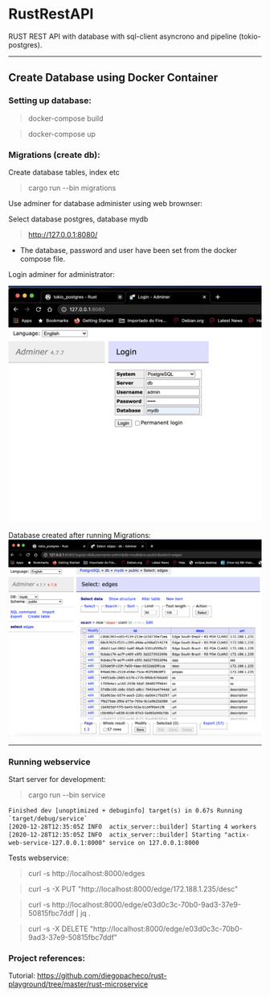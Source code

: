 <h1> RustRestAPI </h1>

RUST REST API with database with sql-client asyncrono and pipeline (tokio-postgres).

***
<h2> Create Database using Docker Container </h2>

<h3> Setting up database: </h3>

> docker-compose build

> docker-compose up

<h3> Migrations (create db): </h3>
    Create database tables, index etc

> cargo run --bin migrations


Use adminer for database administer using web brownser:

Select database postgres, database mydb

> http://127.0.0.1:8080/

* The database, password and user have been set from the docker compose file.

Login adminer for administrator:

![Adminer login](images/adminer-login.png)

Database created after running Migrations:
![Adminer Table](images/adminer-edgeTable.png)

***
<h3>  Running webservice </h3>

Start server for development:
> cargo run --bin service

```
Finished dev [unoptimized + debuginfo] target(s) in 0.67s Running `target/debug/service`
[2020-12-28T12:35:05Z INFO  actix_server::builder] Starting 4 workers
[2020-12-28T12:35:05Z INFO  actix_server::builder] Starting "actix-web-service-127.0.0.1:8000" service on 127.0.0.1:8000

```

Tests webservice:
> curl -s http://localhost:8000/edges

> curl -s -X PUT "http://localhost:8000/edge/172.188.1.235/desc"

> curl -s http://localhost:8000/edge/e03d0c3c-70b0-9ad3-37e9-50815fbc7ddf | jq .

> curl -s -X DELETE "http://localhost:8000/edge/e03d0c3c-70b0-9ad3-37e9-50815fbc7ddf"

<h3> Project references: </h3>

Tutorial:
https://github.com/diegopacheco/rust-playground/tree/master/rust-microservice
